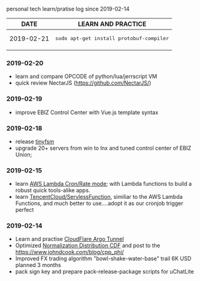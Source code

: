 personal tech learn/pratise log since 2019-02-14

| DATE | LEARN AND PRACTICE |
| --- | --- |
| 2019-02-21 | <pre>sudo apt-get install protobuf-compiler
</pre> |

### 2019-02-20

* learn and compare OPCODE of python/lua/jerrscript VM
* quick review NectarJS (https://github.com/NectarJS/)

### 2019-02-19

* improve EBIZ Control Center with Vue.js template syntax

### 2019-02-18

* release [tinyfsm](https://github.com/wanjochan/tinyfsm)
* upgrade 20+ servers from win to lnx and tuned control center of EBIZ Union;

### 2019-02-15

* learn [AWS Lambda Cron/Rate mode](https://docs.aws.amazon.com/lambda/latest/dg/tutorial-scheduled-events-schedule-expressions.html); with Lambda functions to build a robust quick tools-alike apps.
* learn [TencentCloud/ServlessFunction](https://console.cloud.tencent.com/scf/list), similiar to the AWS Lambda Functions, and much better to use....adopt it as our cronjob trigger perfect

### 2019-02-14

* Learn and practise [CloudFlare Argo Tunnel](https://www.cloudflare.com/en-au/products/argo-tunnel/)
* Optimized [Normalization Distribution CDF](https://github.com/wanjochan/mini_js_warehouse/blob/master/BlackScholesMerton.js) and post to the https://www.johndcook.com/blog/cpp_phi/
* Improved FX trading algorithm "bowl-shake-water-base" trail 6K USD planned 3 months
* pack sign key and prepare pack-release-package scripts for uChatLite
